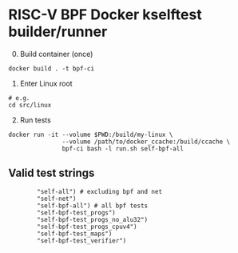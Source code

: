 # RISC-V BPF Docker kselftest builder/runner

0. Build container (once)
```
docker build . -t bpf-ci
```

1. Enter Linux root
```
# e.g.
cd src/linux
```

2. Run tests
```
docker run -it --volume $PWD:/build/my-linux \
               --volume /path/to/docker_ccache:/build/ccache \
			   bpf-ci bash -l run.sh self-bpf-all
```

## Valid test strings
```
        "self-all") # excluding bpf and net
        "self-net")
        "self-bpf-all") # all bpf tests
        "self-bpf-test_progs")
        "self-bpf-test_progs_no_alu32")
        "self-bpf-test_progs_cpuv4")
        "self-bpf-test_maps")
        "self-bpf-test_verifier")

```
